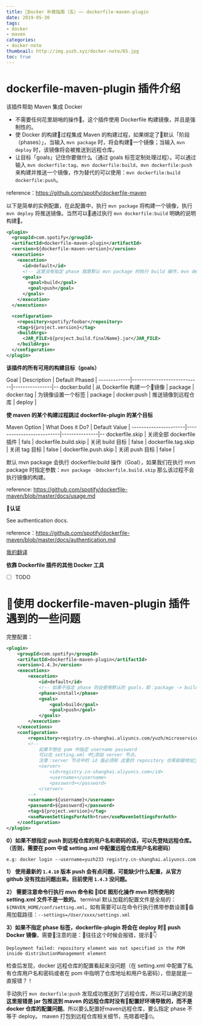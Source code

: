 ```yaml
---
title: Docker 补救指南（五）—— dockerfile-maven-plugin
date: 2019-05-30
tags:
- docker
- maven
categories:
- docker-note
thumbnail: http://img.yuzh.xyz/docker-note/65.jpg
toc: true
---
```


# dockerfile-maven-plugin 插件介绍

该插件帮助 Maven 集成 Docker

- 不需要任何花里胡哨的操作🤪。这个插件使用 Dockerfile 构建镜像，并且是强制性的。
- 使 Docker 的构建过程集成 Maven 的构建过程，如果绑定了默认「阶段（phases）」，当输入 `mvn package` 时，将会构建一个镜像；当输入 `mvn deploy` 时，该镜像将会被推送到远程仓库。
- 让目标「goals」记住你要做什么（通过 goals 标签定制处理过程）。可以通过输入 `mvn dockerfile:tag`、`mvn dockerfile:build`、`mvn dockerfile:push` 来构建并推送一个镜像，作为替代的可以使用：`mvn dockerfile:build dockerfile:push`。

reference：https://github.com/spotify/dockerfile-maven

以下是简单的实例配置，在此配置中，执行 `mvn package` 将构建一个镜像，执行 `mvn deploy` 将推送镜像。当然可以通过执行 `mvn dockerfile:build` 明确的说明构建。

```xml
<plugin>
  <groupId>com.spotify</groupId>
  <artifactId>dockerfile-maven-plugin</artifactId>
  <version>${dockerfile-maven-version}</version>
  <executions>
    <execution>
      <id>default</id>
	  <!-- 这里没有指定 phase 就是默认 mvn package 时执行 build 操作，mvn deploy 时执行 push操作 -->
      <goals>
        <goal>build</goal>
        <goal>push</goal>
      </goals>
    </execution>
  </executions>

  <configuration>
    <repository>spotify/foobar</repository>
    <tag>${project.version}</tag>
    <buildArgs>
      <JAR_FILE>${project.build.finalName}.jar</JAR_FILE>
    </buildArgs>
  </configuration>
</plugin>
```

**该插件的所有可用的构建目标（goals）**

Goal         | Description                | Default Phased |
-------------|----------------------------|----------------|--
docker:build | 从 Dockerfile 构建一个镜像 | package        |
docker:tag   | 为镜像设置一个标签         | package        |
docker:push  | 推送镜像到远程仓库         | deploy         |

**使 maven 的某个构建过程跳过 dockerfile-plugin 的某个目标**

Maven Option          | What Does it Do?         | Default Value |
----------------------|--------------------------|---------------|--
dockerfile.skip       | 关闭全部 dockerfile 插件 | fals          |
dockerfile.build.skip | 关闭 build 目标          | false         |
dockerfile.tag.skip   | 关闭 tag 目标            | false         |
dockerfile.push.skip  | 关闭 push 目标           | false         |

默认 mvn package 会执行 dockerfile:build 操作（Goal），如果我们在执行 mvn package 时指定参数：`mvn package -Ddockerfile.build.skip` 那么该过程不会执行镜像的构建。

reference: https://github.com/spotify/dockerfile-maven/blob/master/docs/usage.md

**认证**

See authentication docs.

reference：https://github.com/spotify/dockerfile-maven/blob/master/docs/authentication.md

[我的翻译]()

**依靠 Dockerfile 插件的其他 Docker 工具**

- [ ] TODO

# 使用 dockerfile-maven-plugin 插件遇到的一些问题

完整配置：

```xml
<plugin>
    <groupId>com.spotify</groupId>
    <artifactId>dockerfile-maven-plugin</artifactId>
    <version>1.4.3</version>
    <executions>
        <execution>
            <id>default</id>
            <!-- 如果不指定 phase 则会使用默认的 goals，即：package -> build, deploy -> push -->
            <phase>install</phase>
            <goals>
                <goal>build</goal>
                <goal>push</goal>
            </goals>
        </execution>
    </executions>
    <configuration>
        <repository>registry.cn-shanghai.aliyuncs.com/yuzh/microservice-userservice</repository>
        <!--
            如果不想在 pom 中指定 username password
            可以在 setting.xml 中添加 server 节点。
            注意：server 节点中的 id 值必须和 这里的 repository 仓库前缀地址保持一致！如
            <server>
                <id>registry.cn-shanghai.aliyuncs.com</id>
                <username></username>
                <password></password>
            </server>
        -->
        <username>${username}</username>
        <password>${password}</password>
        <tag>${project.version}</tag>
        <useMavenSettingsForAuth>true</useMavenSettingsForAuth>
    </configuration>
</plugin>
```

**0）如果不想指定 push 到远程仓库的用户名和密码的话，可以先登陆远程仓库。（否则，需要在 pom 中或 setting.xml 中配置远程仓库用户名和密码）**

```
e.g: docker login --username=yuzh233 registry.cn-shanghai.aliyuncs.com
```

**1） 使用最新的 `1.4.10` 版本 push 会有点问题，可能缺少什么配置，从官方 github 没有找出问题出来。目前使用 `1.4.3` 没问题。**

**2） 需要注意命令行执行 mvn 命令和 IDE 图形化操作 mvn 时所使用的 setting.xml 文件不是一致的。** terminal 默认加载的配置文件是全局的：`${MAVEN_HOME/conf/setting.xml`，如有需要可以在命令行执行携带参数设置备用加载路径：`--settings=/User/xxxx/settings.xml`

**3）如果不指定 phase 标签，dockerfile-plugin 将会在 deploy 时 push Docker 镜像**，需要注意的是：往往这个时候会报错，提示👇

```
Deployment failed: repository element was not specified in the POM inside distributionManagement element
```

检查后发现，docker 远程仓库的配置看起来没问题（在 setting.xml 中配置了私有仓库用户名和密码或者在 pom 中指明了仓库地址和用户名密码），但是就是一直报错？！

手动执行 `mvn dockerfile:push` 发现成功推送到了远程仓库，所以可以确定的是 **这里报错是 jar 包推送到 maven 的远程仓库时没有配置好环境导致的，而不是 docker 仓库的配置问题**。所以要么配置好maven远程仓库，要么指定 phase 不等于 deploy。 maven 打包到远程仓库相关细节，先晾着吧🙄。
